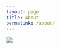 ```yaml
---
layout: page
title: About
permalink: /about/
---
```


 <img src="http://maps.google.com/?ll=49.1500,123.0800">
